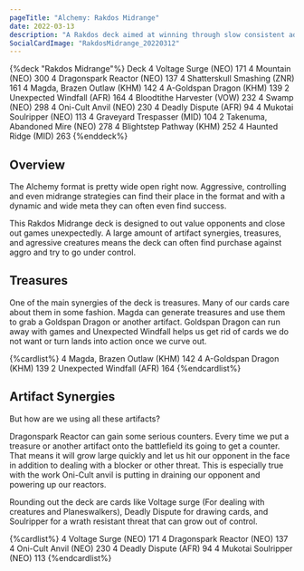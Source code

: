 ```yaml
---
pageTitle: "Alchemy: Rakdos Midrange"
date: 2022-03-13
description: "A Rakdos deck aimed at winning through slow consistent advantage."
SocialCardImage: "RakdosMidrange_20220312"
---
```


{%deck "Rakdos Midrange"%}
Deck
4 Voltage Surge (NEO) 171
4 Mountain (NEO) 300
4 Dragonspark Reactor (NEO) 137
4 Shatterskull Smashing (ZNR) 161
4 Magda, Brazen Outlaw (KHM) 142
4 A-Goldspan Dragon (KHM) 139
2 Unexpected Windfall (AFR) 164
4 Bloodtithe Harvester (VOW) 232
4 Swamp (NEO) 298
4 Oni-Cult Anvil (NEO) 230
4 Deadly Dispute (AFR) 94
4 Mukotai Soulripper (NEO) 113
4 Graveyard Trespasser (MID) 104
2 Takenuma, Abandoned Mire (NEO) 278
4 Blightstep Pathway (KHM) 252
4 Haunted Ridge (MID) 263
{%enddeck%}

## Overview

The Alchemy format is pretty wide open right now. Aggressive, controlling and even midrange strategies can find their place in the format and with a dynamic and wide meta they can often even find success. 

This Rakdos Midrange deck is designed to out value opponents and close out games unexpectedly. A large amount of artifact synergies, treasures, and agressive creatures means the deck can often find purchase against aggro and try to go under control. 

## Treasures

One of the main synergies of the deck is treasures. Many of our cards care about them in some fashion. Magda can generate treasures and use them to grab a Goldspan Dragon or another artifact. Goldspan Dragon can run away with games and Unexpected Windfall helps us get rid of cards we do not want or turn lands into action once we curve out. 

{%cardlist%}
4 Magda, Brazen Outlaw (KHM) 142
4 A-Goldspan Dragon (KHM) 139
2 Unexpected Windfall (AFR) 164
{%endcardlist%}

## Artifact Synergies

But how are we using all these artifacts?

Dragonspark Reactor can gain some serious counters. Every time we put a treasure or another artifact onto the battlefield its going to get a counter. That means it will grow large quickly and let us hit our opponent in the face in addition to dealing with a blocker or other threat. This is especially true with the work Oni-Cult anvil is putting in draining our opponent and powering up our reactors. 

Rounding out the deck are cards like Voltage surge (For dealing with creatures and Planeswalkers), Deadly Dispute for drawing cards, and Soulripper for a wrath resistant threat that can grow out of control. 

{%cardlist%}
4 Voltage Surge (NEO) 171
4 Dragonspark Reactor (NEO) 137
4 Oni-Cult Anvil (NEO) 230
4 Deadly Dispute (AFR) 94
4 Mukotai Soulripper (NEO) 113
{%endcardlist%}
